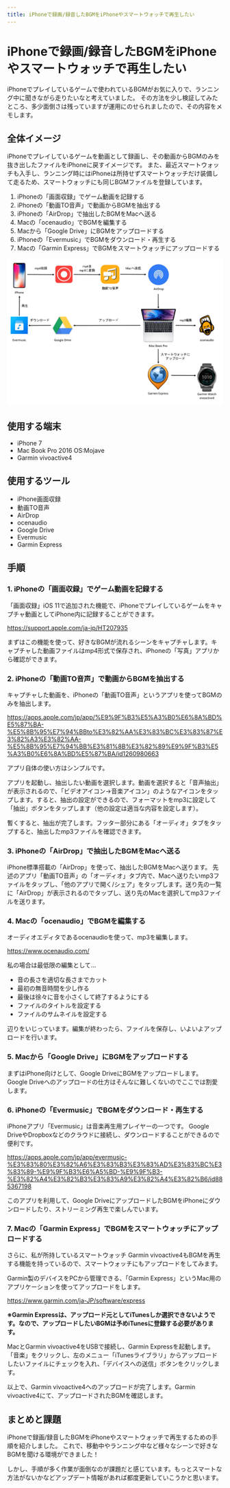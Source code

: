 ```yaml
---
title: iPhoneで録画/録音したBGMをiPhoneやスマートウォッチで再生したい
---
```


# iPhoneで録画/録音したBGMをiPhoneやスマートウォッチで再生したい

iPhoneでプレイしているゲームで使われているBGMがお気に入りで、ランニング中に聞きながら走りたいなと考えていました。
その方法を少し検証してみたところ、多少面倒さは残っていますが運用にのせられましたので、その内容をメモします。

## 全体イメージ

iPhoneでプレイしているゲームを動画として録画し、その動画からBGMのみを抜き出したファイルをiPhoneに戻すイメージです。
また、最近スマートウォッチも入手し、ランニング時にはiPhoneは所持せずスマートウォッチだけ装備して走るため、スマートウォッチにも同じBGMファイルを登録しています。

1. iPhoneの「画面収録」でゲーム動画を記録する
2. iPhoneの「動画TO音声」で動画からBGMを抽出する
3. iPhoneの「AirDrop」で抽出したBGMをMacへ送る
4. Macの「ocenaudio」でBGMを編集する
5. Macから「Google Drive」にBGMをアップロードする
6. iPhoneの「Evermusic」でBGMをダウンロード・再生する
7. Macの「Garmin Express」でBGMをスマートウォッチにアップロードする

![全体イメージ](../src/../.vuepress/public/images/2019-11-29-01/20200223170657.png)

## 使用する端末

- iPhone 7
- Mac Book Pro 2016 OS:Mojave
- Garmin vivoactive4

## 使用するツール

- iPhone画面収録
- 動画TO音声
- AirDrop
- ocenaudio
- Google Drive
- Evermusic
- Garmin Express

## 手順

### 1. iPhoneの「画面収録」でゲーム動画を記録する

「画面収録」iOS 11で追加された機能で、iPhoneでプレイしているゲームをキャプチャ動画としてiPhone内に記録することができます。

https://support.apple.com/ja-jp/HT207935

まずはこの機能を使って、好きなBGMが流れるシーンをキャプチャします。キャプチャした動画ファイルはmp4形式で保存され、iPhoneの「写真」アプリから確認ができます。

### 2. iPhoneの「動画TO音声」で動画からBGMを抽出する

キャプチャした動画を、iPhoneの「動画TO音声」というアプリを使ってBGMのみを抽出します。

https://apps.apple.com/jp/app/%E9%9F%B3%E5%A3%B0%E6%8A%BD%E5%87%BA-%E5%8B%95%E7%94%BBto%E3%82%AA%E3%83%BC%E3%83%87%E3%82%A3%E3%82%AA-%E5%8B%95%E7%94%BB%E3%81%8B%E3%82%89%E9%9F%B3%E5%A3%B0%E6%8A%BD%E5%87%BA/id1260980663

アプリ自体の使い方はシンプルです。

アプリを起動し、抽出したい動画を選択します。動画を選択すると「音声抽出」が表示されるので、「ビデオアイコン→音楽アイコン」のようなアイコンをタップします。すると、抽出の設定ができるので、フォーマットをmp3に設定して「抽出」ボタンをタップします（他の設定は適当な内容を設定します）。

暫くすると、抽出が完了します。フッター部分にある「オーディオ」タブをタップすると、抽出したmp3ファイルを確認できます。

### 3. iPhoneの「AirDrop」で抽出したBGMをMacへ送る

iPhone標準搭載の「AirDrop」を使って、抽出したBGMをMacへ送ります。
先述のアプリ「動画TO音声」の「オーディオ」タブ内で、Macへ送りたいmp3ファイルをタップし、「他のアプリで開く/シェア」をタップします。送り先の一覧に「AirDrop」が表示されるのでタップし、送り先のMacを選択してmp3ファイルを送ります。

### 4. Macの「ocenaudio」でBGMを編集する

オーディオエディタであるocenaudioを使って、mp3を編集します。

https://www.ocenaudio.com/

私の場合は最低限の編集として…

- 音の長さを適切な長さまでカット
- 最初の無音時間を少し作る
- 最後は徐々に音を小さくして終了するようにする
- ファイルのタイトルを設定する
- ファイルのサムネイルを設定する

辺りをいじっています。編集が終わったら、ファイルを保存し、いよいよアップロードを行います。

### 5. Macから「Google Drive」にBGMをアップロードする

まずはiPhone向けとして、Google DriveにBGMをアップロードします。
Google Driveへのアップロードの仕方はそんなに難しくないのでここでは割愛します。

### 6. iPhoneの「Evermusic」でBGMをダウンロード・再生する

iPhoneアプリ「Evermusic」は音楽再生用プレイヤーの一つです。
Google DriveやDropboxなどのクラウドに接続し、ダウンロードすることができるので便利です。

https://apps.apple.com/jp/app/evermusic-%E3%83%80%E3%82%A6%E3%83%B3%E3%83%AD%E3%83%BC%E3%83%89-%E9%9F%B3%E6%A5%BD-%E9%9F%B3-%E3%82%A4%E3%82%B3%E3%83%A9%E3%82%A4%E3%82%B6/id885367198

このアプリを利用して、Google DriveにアップロードしたBGMをiPhoneにダウンロードしたり、ストリーミング再生で楽しんでいます。

### 7. Macの「Garmin Express」でBGMをスマートウォッチにアップロードする

さらに、私が所持しているスマートウォッチ Garmin vivoactive4もBGMを再生する機能を持っているので、スマートウォッチにもアップロードをしてみます。

Garmin製のデバイスをPCから管理できる、「Garmin Express」というMac用のアプリケーションを使ってアップロードをします。

https://www.garmin.com/ja-JP/software/express

**※Garmin Expressは、アップロード元としてiTunesしか選択できないようです。なので、アップロードしたいBGMは予めiTunesに登録する必要があります。**

MacとGarmin vivoactive4をUSBで接続し、Garmin Expressを起動します。「音楽」をクリックし、左のメニュー「iTunesライブラリ」からアップロードしたいファイルにチェックを入れ、「デバイスへの送信」ボタンをクリックします。

以上で、Garmin vivoactive4へのアップロードが完了します。Garmin vivoactive4にて、アップロードされたBGMを確認します。

## まとめと課題

iPhoneで録画/録音したBGMをiPhoneやスマートウォッチで再生するための手順を紹介しました。
これで、移動中やランニング中など様々なシーンで好きなBGMを聞ける環境ができました！

しかし、手順が多く作業が面倒なのが課題だと感じています。もっとスマートな方法がないかなどアップデート情報があれば都度更新していこうかと思います。
